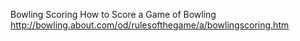 Bowling Scoring
How to Score a Game of Bowling
  http://bowling.about.com/od/rulesofthegame/a/bowlingscoring.htm